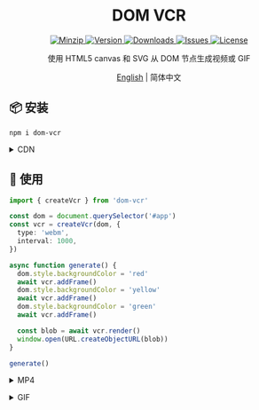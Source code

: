 <h1 align="center">DOM VCR</h1>

<p align="center">
  <a href="https://unpkg.com/dom-vcr">
    <img src="https://img.shields.io/bundlephobia/minzip/dom-vcr" alt="Minzip">
  </a>
  <a href="https://www.npmjs.com/package/dom-vcr">
    <img src="https://img.shields.io/npm/v/dom-vcr.svg" alt="Version">
  </a>
  <a href="https://www.npmjs.com/package/dom-vcr">
    <img src="https://img.shields.io/npm/dm/dom-vcr" alt="Downloads">
  </a>
  <a href="https://github.com/qq15725/dom-vcr/issues">
    <img src="https://img.shields.io/github/issues/qq15725/dom-vcr" alt="Issues">
  </a>
  <a href="https://github.com/qq15725/dom-vcr/blob/master/LICENSE">
    <img src="https://img.shields.io/npm/l/dom-vcr.svg" alt="License">
  </a>
</p>

<p align="center">使用 HTML5 canvas 和 SVG 从 DOM 节点生成视频或 GIF</p>

<p align="center"><a href="README.md">English</a> | 简体中文</p>

## 📦 安装

```shell
npm i dom-vcr
```

<details>
<summary>CDN</summary><br>

```html
<script src="https://unpkg.com/dom-vcr"></script>
```

<br></details>

## 🦄 使用

```ts
import { createVcr } from 'dom-vcr'

const dom = document.querySelector('#app')
const vcr = createVcr(dom, {
  type: 'webm',
  interval: 1000,
})

async function generate() {
  dom.style.backgroundColor = 'red'
  await vcr.addFrame()
  dom.style.backgroundColor = 'yellow'
  await vcr.addFrame()
  dom.style.backgroundColor = 'green'
  await vcr.addFrame()

  const blob = await vcr.render()
  window.open(URL.createObjectURL(blob))
}

generate()
```

<details>
<summary>MP4</summary><br>

> 需要安装 `mp4box`

```ts
import { createVcr } from 'dom-vcr'
import mp4box from 'mp4box'

const dom = document.querySelector('#app')
const vcr = createVcr(dom, {
  type: 'mp4',
  mp4: mp4box,
  interval: 1000,
})

async function generate() {
  dom.style.backgroundColor = 'red'
  await vcr.addFrame()
  dom.style.backgroundColor = 'yellow'
  await vcr.addFrame()
  dom.style.backgroundColor = 'green'
  await vcr.addFrame()

  const blob = await vcr.render()
  window.open(URL.createObjectURL(blob))
}

generate()
```

<br></details>

<details>
<summary>GIF</summary><br>

> 需要安装 `modern-gif`

```ts
import { createVcr } from 'dom-vcr'
import * as gif from 'modern-gif'

const dom = document.querySelector('#app')
const vcr = createVcr(dom, {
  type: 'gif',
  gif,
  interval: 1000,
})

async function generate() {
  dom.style.backgroundColor = 'red'
  await vcr.addFrame()
  dom.style.backgroundColor = 'yellow'
  await vcr.addFrame()
  dom.style.backgroundColor = 'green'
  await vcr.addFrame()

  const blob = await vcr.render()
  window.open(URL.createObjectURL(blob))
}

generate()
```

<br></details>
